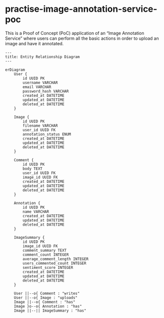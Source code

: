 # practise-image-annotation-service-poc
This is a Proof of Concept (PoC) application of an “Image Annotation Service” where users can perform all the basic actions in order to upload an image and have it annotated.

```mermaid
---
title: Entity Relationship Diagram
---

erDiagram
    User {
        id UUID PK
        username VARCHAR
        email VARCHAR
        password_hash VARCHAR
        created_at DATETIME
        updated_at DATETIME
        deleted_at DATETIME
    }

    Image {
        id UUID PK
        filename VARCHAR
        user_id UUID FK
        annotation_status ENUM
        created_at DATETIME
        updated_at DATETIME
        deleted_at DATETIME
    }

    Comment {
        id UUID PK
        body TEXT
        user_id UUID FK
        image_id UUID FK
        created_at DATETIME
        updated_at DATETIME
        deleted_at DATETIME
    }

    Annotation {
        id UUID PK
        name VARCHAR
        created_at DATETIME
        updated_at DATETIME
        deleted_at DATETIME
    }

    ImageSummary {
        id UUID PK
        image_id UUID FK
        comment_summary TEXT
        comment_count INTEGER
        average_comment_length INTEGER
        users_commented_count INTEGER
        sentiment_score INTEGER
        created_at DATETIME
        updated_at DATETIME
        deleted_at DATETIME
    }

    User ||--o{ Comment : "writes"
    User ||--o{ Image : "uploads"
    Image ||--o{ Comment : "has"
    Image }o--o{ Annotation : "has"
    Image ||--|| ImageSummary : "has"

```
